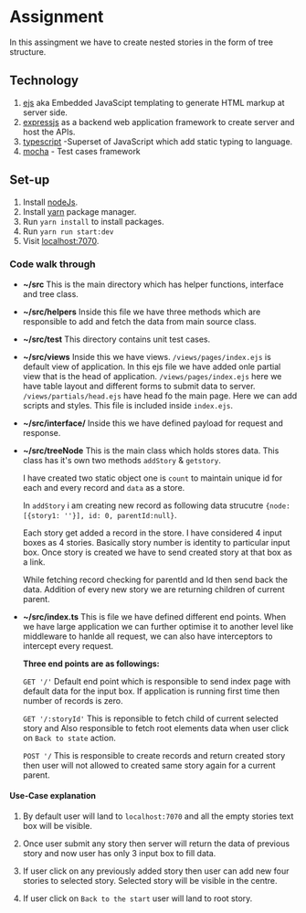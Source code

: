 # Assignment

In this assingment we have to create nested stories in the form of tree structure.

## Technology

1. [ejs](https://ejs.co/) aka Embedded JavaScipt templating to generate HTML markup at server side.
2. [expressjs](https://expressjs.com/) as a backend web application framework to create server and host the APIs.
3. [typescript](https://www.typescriptlang.org/) -Superset of JavaScript which add static typing to language.
4. [mocha](https://mochajs.org/) - Test cases framework

## Set-up

1. Install [nodeJs](https://nodejs.org/en/).
2. Install [yarn](https://yarnpkg.com/) package manager.
3. Run `yarn install` to install packages.
4. Run `yarn run start:dev`
5. Visit [localhost:7070](http://localhost:7070/).

### **Code walk through**

* **~/src**
    This is the main directory which has helper functions, interface and tree class.
* **~/src/helpers**
    Inside this file we have three methods which are responsible to add and fetch the data from main source class.
* **~/src/test**
  This directory contains unit test cases.
* **~/src/views**
  Inside this we have views.
  `/views/pages/index.ejs` is default view of application. In this ejs file we have added onle partial view that is the head of application. 
  `/views/pages/index.ejs` here we have table layout and different forms to submit data to server. 
  `/views/partials/head.ejs` have head fo the main page. Here we can add scripts and styles. This file is included inside `index.ejs`.
* **~/src/interface/**
  Inside this we have defined payload for request and response.
* **~/src/treeNode**
  This is the main class which holds stores data. This class has it's own two methods `addStory` & `getstory`.

  I have created two static object one is `count` to maintain unique id for each and every record and `data` as a store.

  In `addStory` i am creating new record as following data strucutre ``{node:[{story1: ''}], id: 0, parentId:null}``.

  Each story get added a record in the store. I have considered 4 input boxes as 4 stories. Basically story number is identity to particular input box. Once story is created we have to send created story at that box as a link.

  While fetching record checking for parentId and Id then send back the data.
  Addition of every new story we are returning children of current parent.
* **~/src/index.ts**
This is file we have defined different end points. When we have large application we can further optimise it to another level like middleware to hanlde all request, we can also have interceptors to intercept every request.

  **Three end points are as followings:**

  `GET '/'` Default end point which is responsible to send index page with default data for the input box. If application is running first time then number of records is zero.

  `GET '/:storyId'` This is reponsible to fetch child of current selected story and Also responsible to fetch root elements data when user click on `Back to state` action.

  `POST '/` This is responsible to create records and return created story then user will not allowed to created same story again for a current parent.

#### **Use-Case explanation**

1. By default user will land to `localhost:7070` and all the empty stories text box will be visible.

2. Once user submit any story then server will return the data of previous story and now user has only 3 input box to fill data.

3. If user click on any previously added story then user can add new four stories to selected story. Selected story will be visible in the centre.

4. If user click on `Back to the start` user will land to root story.
